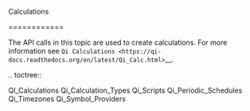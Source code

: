 Calculations

============

The API calls in this topic are used to create calculations. For more information see `Qi Calculations <https://qi-docs.readthedocs.org/en/latest/Qi_Calc.html>`__.


.. toctree::

   QI_Calculations
   Qi_Calculation_Types
   Qi_Scripts
   Qi_Periodic_Schedules
   Qi_Timezones
   Qi_Symbol_Providers

